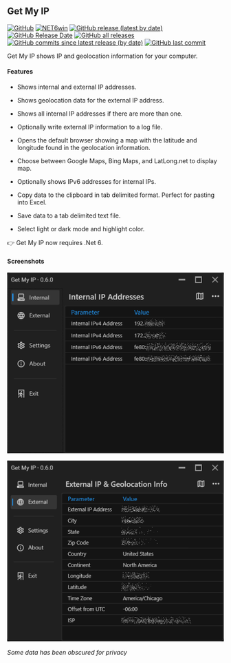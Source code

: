 ## Get My IP

[![GitHub](https://img.shields.io/github/license/Timthreetwelve/GetMyIP?style=plastic)](https://github.com/Timthreetwelve/GetMyIP/blob/main/LICENSE)
[![NET6win](https://img.shields.io/badge/.NET-6.0--Windows-blueviolet?style=plastic)](https://dotnet.microsoft.com/en-us/download)
[![GitHub release (latest by date)](https://img.shields.io/github/v/release/Timthreetwelve/GetMyIP?style=plastic)](https://github.com/Timthreetwelve/GetMyIP/releases/latest)
[![GitHub Release Date](https://img.shields.io/github/release-date/timthreetwelve/getmyip?style=plastic&color=orange)](https://github.com/Timthreetwelve/GetMyIP/releases/latest)
[![GitHub all releases](https://img.shields.io/github/downloads/Timthreetwelve/GetMyIP/total?style=plastic)](https://github.com/Timthreetwelve/GetMyIP/releases)
[![GitHub commits since latest release (by date)](https://img.shields.io/github/commits-since/timthreetwelve/GetMyIP/latest?style=plastic)](https://github.com/Timthreetwelve/GetMyIP/commits/main)
[![GitHub last commit](https://img.shields.io/github/last-commit/timthreetwelve/GetMyIP?style=plastic)](https://github.com/Timthreetwelve/GetMyIP/commits/main)

Get My IP shows IP and geolocation information for your computer.

#### Features

* Shows internal and external IP addresses.

* Shows geolocation data for the external IP address.

* Shows all internal IP addresses if there are more than one.

* Optionally write external IP information to a log file.

* Opens the default browser showing a map with the latitude and longitude found in the geolocation information.

* Choose between Google Maps, Bing Maps, and LatLong.net to display map.

* Optionally shows IPv6 addresses for internal IPs.

* Copy data to the clipboard in tab delimited format. Perfect for pasting into Excel.

* Save data to a tab delimited text file.

* Select light or dark mode and highlight color.

👉 Get My IP now requires .Net 6.

#### Screenshots

![GetMyIP screenshot](https://github.com/Timthreetwelve/GetMyIP/blob/main/Images/GetMyIP_I.png?raw=true)

![GetMyIP screenshot](https://github.com/Timthreetwelve/GetMyIP/blob/main/Images/GetMyIP_E.png?raw=true)

*Some data has been obscured for privacy*
